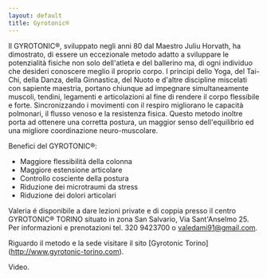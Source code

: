 ```yaml
---
layout: default
title: Gyrotonic®
---
```


Il <span class="gyro">GYROTONIC®</span>, sviluppato negli anni 80 dal Maestro
Juliu Horvath, ha dimostrato, di essere un eccezionale metodo adatto a
sviluppare le potenzialità fisiche non solo dell'atleta e del ballerino ma, di
ogni individuo che desideri conoscere meglio il proprio corpo. I principi dello
Yoga, del Tai-Chi, della Danza, della Ginnastica, del Nuoto e d'altre
discipline miscelati con sapiente maestria, portano chiunque ad impegnare
simultaneamente muscoli, tendini, legamenti e articolazioni al fine di rendere
il corpo flessibile e forte. Sincronizzando i movimenti con il respiro
migliorano le capacità polmonari, il flusso venoso e la resistenza fisica.
Questo metodo inoltre porta ad ottenere una corretta postura, un maggior senso
dell'equilibrio ed una migliore coordinazione neuro-muscolare.

Benefici del <span class="gyro">GYROTONIC®</span>:

* Maggiore flessibilità della colonna
* Maggiore estensione articolare
* Controllo cosciente della postura
* Riduzione dei microtraumi da stress
* Riduzione dei dolori articolari

Valeria é disponibile a dare lezioni private e di coppia presso il centro <span
class="gyro">GYROTONIC® TORINO</span> situato in zona San Salvario, Via Sant'Anselmo 25.
Per informazioni e prenotazioni tel. 320 9423700 o <a
href="mailto:valedami91@gmail.com">valedami91@gmail.com</a>.

Riguardo il metodo e la sede visitare il sito [Gyrotonic Torino] (http://www.gyrotonic-torino.com).

Video.
